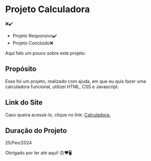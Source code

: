 <h1>Projeto Calculadora</h1>
❌✔️
<p> <ul> <li>Projeto Responsivo✔️ </li> <li>Projeto Concluido❌</li> </ul></p>

<p>Aqui falo um pouco sobre este projeto.</p>

## Propósito
<p>Esse foi um projeto, realizado com ajuda, em que eu quis fazer uma calculadora funcional, utilizei HTML, CSS e Javascript.</p>

## Link do Site
<p>Caso queira acessá-lo, clique no link: <a href="https://vitorarevalo.github.io/projeto-calculadora/" target="_blank">Calculadora.</a></p>

## Duração do Projeto 
<p>25/Fev/2024</p>

<p>Obrigado por ler até aqui! 😊❤️🖥️</p>



